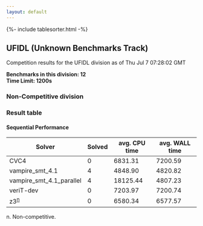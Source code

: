 ```yaml
---
layout: default
---
```

{%- include tablesorter.html -%}

##  UFIDL (Unknown Benchmarks Track)

Competition results for the UFIDL division as of Thu Jul 7 07:28:02 GMT

**Benchmarks in this division: 12**
<br/>
**Time Limit: 1200s**


###  Non-Competitive division 
### Result table
 




#### Sequential Performance
<table id="sequential" class="result sorted">
<thead>
<tr>
<th class="center">Solver</th>
<th class="center">Solved</th>
<th class="center">avg. CPU time </th>
<th class="center">avg. WALL time </th>
</tr>
</thead>
<tr>
<td>CVC4</td>
<td class="right">0</td>
<td class="right">6831.31</td>
<td class="right">7200.59</td>
</tr>
<tr>
<td>vampire_smt_4.1</td>
<td class="right">4</td>
<td class="right">4848.90</td>
<td class="right">4820.82</td>
</tr>
<tr>
<td>vampire_smt_4.1_parallel</td>
<td class="right">4</td>
<td class="right">18125.44</td>
<td class="right">4807.23</td>
</tr>
<tr>
<td>veriT-dev</td>
<td class="right">0</td>
<td class="right">7203.97</td>
<td class="right">7200.74</td>
</tr>
<tr>
<td>z3<SUP><a href="#fn">n</a></SUP>
</td>
<td class="right">0</td>
<td class="right">6580.34</td>
<td class="right">6577.57</td>
</tr>
</table>
<span id="fn"> n. Non-competitive.</span>


